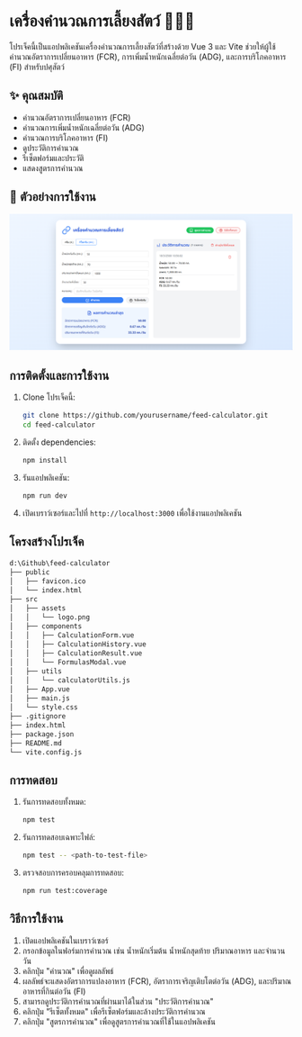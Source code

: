 # เครื่องคำนวณการเลี้ยงสัตว์ 🐷🐔🐄

โปรเจ็คนี้เป็นแอปพลิเคชันเครื่องคำนวณการเลี้ยงสัตว์ที่สร้างด้วย Vue 3 และ Vite ช่วยให้ผู้ใช้คำนวณอัตราการเปลี่ยนอาหาร (FCR), การเพิ่มน้ำหนักเฉลี่ยต่อวัน (ADG), และการบริโภคอาหาร (FI) สำหรับปศุสัตว์

## ✨ คุณสมบัติ

- คำนวณอัตราการเปลี่ยนอาหาร (FCR)
- คำนวณการเพิ่มน้ำหนักเฉลี่ยต่อวัน (ADG)
- คำนวณการบริโภคอาหาร (FI)
- ดูประวัติการคำนวณ
- รีเซ็ตฟอร์มและประวัติ
- แสดงสูตรการคำนวณ

## 📸 ตัวอย่างการใช้งาน
![Feed Calculator UI](https://github.com/aif912752/feed-calculator/blob/main/screenshot-2025-03-18.screenshot-2025-03-18.png?raw=true) 

## การติดตั้งและการใช้งาน

1. Clone โปรเจ็คนี้:
    ```bash
    git clone https://github.com/yourusername/feed-calculator.git
    cd feed-calculator
    ```

2. ติดตั้ง dependencies:
    ```bash
    npm install
    ```

3. รันแอปพลิเคชัน:
    ```bash
    npm run dev
    ```

4. เปิดเบราว์เซอร์และไปที่ `http://localhost:3000` เพื่อใช้งานแอปพลิเคชัน

## โครงสร้างโปรเจ็ค

```
d:\Github\feed-calculator
├── public
│   ├── favicon.ico
│   └── index.html
├── src
│   ├── assets
│   │   └── logo.png
│   ├── components
│   │   ├── CalculationForm.vue
│   │   ├── CalculationHistory.vue
│   │   ├── CalculationResult.vue
│   │   └── FormulasModal.vue
│   ├── utils
│   │   └── calculatorUtils.js
│   ├── App.vue
│   ├── main.js
│   └── style.css
├── .gitignore
├── index.html
├── package.json
├── README.md
└── vite.config.js
```

## การทดสอบ

1. รันการทดสอบทั้งหมด:
    ```bash
    npm test
    ```

2. รันการทดสอบเฉพาะไฟล์:
    ```bash
    npm test -- <path-to-test-file>
    ```

3. ตรวจสอบการครอบคลุมการทดสอบ:
    ```bash
    npm run test:coverage
    ```

## วิธีการใช้งาน

1. เปิดแอปพลิเคชันในเบราว์เซอร์
2. กรอกข้อมูลในฟอร์มการคำนวณ เช่น น้ำหนักเริ่มต้น น้ำหนักสุดท้าย ปริมาณอาหาร และจำนวนวัน
3. คลิกปุ่ม "คำนวณ" เพื่อดูผลลัพธ์
4. ผลลัพธ์จะแสดงอัตราการแปลงอาหาร (FCR), อัตราการเจริญเติบโตต่อวัน (ADG), และปริมาณอาหารที่กินต่อวัน (FI)
5. สามารถดูประวัติการคำนวณที่ผ่านมาได้ในส่วน "ประวัติการคำนวณ"
6. คลิกปุ่ม "รีเซ็ตทั้งหมด" เพื่อรีเซ็ตฟอร์มและล้างประวัติการคำนวณ
7. คลิกปุ่ม "สูตรการคำนวณ" เพื่อดูสูตรการคำนวณที่ใช้ในแอปพลิเคชัน
